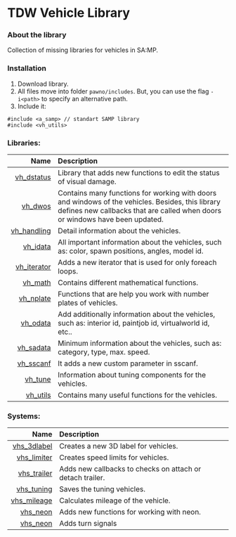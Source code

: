 # TDW Vehicle Library

### About the library
Collection of missing libraries for vehicles in SA:MP.

### Installation
1. Download library.
2. All files move into folder `pawno/includes`. But, you can use the flag `-i<path>` to specify an alternative path.
3. Include it:
```PAWN
#include <a_samp> // standart SAMP library
#include <vh_utils>
```

### Libraries:
| Name        | Description |
|------------:|:------------|
| [vh_dstatus](https://github.com/TDW-org/samp-include-vehicle/blob/master/tdw_vehicle/utils/damage_status.inc)  | Library that adds new functions to edit the status of visual damage. |
| [vh_dwos](https://github.com/TDW-org/samp-include-vehicle/blob/master/vh_dwos.inc)     | Contains many functions for working with doors and windows of the vehicles. Besides, this library defines new callbacks that are called when doors or windows have been updated. |
| [vh_handling](https://github.com/TDW-org/samp-include-vehicle/blob/master/tdw_vehicle/data/gtasa_handling.inc) | Detail information about the vehicles. |
| [vh_idata](https://github.com/TDW-org/samp-include-vehicle/blob/master/tdw_vehicle/data/important_data.inc)    | All important information about the vehicles, such as: color, spawn positions, angles, model id. |
| [vh_iterator](https://github.com/TDW-org/samp-include-vehicle/blob/master/tdw_vehicle/data/iterator.inc) | Adds a new iterator that is used for only foreach loops. |
| [vh_math](https://github.com/TDW-org/samp-include-vehicle/blob/master/tdw_vehicle/utils/math_functions.inc)     | Contains different mathematical functions. |
| [vh_nplate](https://github.com/TDW-org/samp-include-vehicle/blob/master/tdw_vehicle/utils/number_plate.inc)   | Functions that are help you work with number plates of vehicles. |
| [vh_odata](https://github.com/TDW-org/samp-include-vehicle/blob/master/tdw_vehicle/data/other_data.inc)    | Add additionally information about the vehicles, such as: interior id, paintjob id, virtualworld id, etc.. |
| [vh_sadata](https://github.com/TDW-org/samp-include-vehicle/blob/master/tdw_vehicle/data/gtasa_data.inc)   | Minimum information about the vehicles, such as: category, type, max. speed. |
| [vh_sscanf](https://github.com/TDW-org/samp-include-vehicle/blob/master/tdw_vehicle/utils/sscanf_custom_parameter.inc)   | It adds a new custom parameter in sscanf. |
| [vh_tune](https://github.com/TDW-org/samp-include-vehicle/blob/master/tdw_vehicle/data/tuning_data.inc)     | Information about tuning components for the vehicles. |
| [vh_utils](https://github.com/TDW-org/samp-include-vehicle/blob/master/tdw_vehicle/utils/useful_functions.inc)    | Contains many useful functions for the vehicles. |

### Systems:
| Name        | Description |
|------------:|:------------|
| [vhs_3dlabel](https://github.com/TDW-org/samp-include-vehicle/blob/master/tdw_vehicle/system/3dtext_label.inc) | Creates a new 3D label for vehicles. |
| [vhs_limiter](https://github.com/TDW-org/samp-include-vehicle/blob/master/tdw_vehicle/system/limiter.inc) | Creates speed limits for vehicles. |
| [vhs_trailer](https://github.com/TDW-org/samp-include-vehicle/blob/master/tdw_vehicle/system/trailer_manage.inc) | Adds new callbacks to checks on attach or detach trailer. |
| [vhs_tuning](https://github.com/TDW-org/samp-include-vehicle/blob/master/tdw_vehicle/system/tuning_manage.inc)  | Saves the tuning vehicles. |
| [vhs_mileage](https://github.com/TDW-org/samp-include-vehicle/blob/master/tdw_vehicle/system/mileage.inc) | Calculates mileage of the vehicle. |
| [vhs_neon](https://github.com/TDW-org/samp-include-vehicle/blob/master/tdw_vehicle/system/neon.inc) | Adds new functions for working with neon. |
| [vhs_neon](https://github.com/TDW-org/samp-include-vehicle/blob/master/tdw_vehicle/system/turn_signals.inc) | Adds turn signals |
